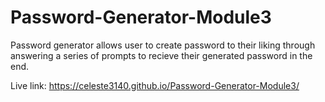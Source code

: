 # Password-Generator-Module3

Password generator allows user to create password to their liking through answering a series of prompts to recieve their generated password in the end.

Live link:  https://celeste3140.github.io/Password-Generator-Module3/

